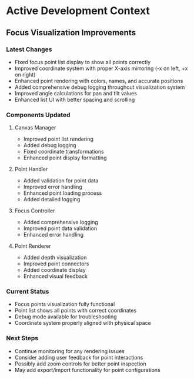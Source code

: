 # Active Development Context

## Focus Visualization Improvements

### Latest Changes
- Fixed focus point list display to show all points correctly
- Improved coordinate system with proper X-axis mirroring (-x on left, +x on right)
- Enhanced point rendering with colors, names, and accurate positions
- Added comprehensive debug logging throughout visualization system
- Improved angle calculations for pan and tilt values
- Enhanced list UI with better spacing and scrolling

### Components Updated
1. Canvas Manager
   - Improved point list rendering
   - Added debug logging
   - Fixed coordinate transformations
   - Enhanced point display formatting

2. Point Handler
   - Added validation for point data
   - Improved error handling
   - Enhanced point loading process
   - Added detailed logging

3. Focus Controller
   - Added comprehensive logging
   - Improved point data validation
   - Enhanced error handling

4. Point Renderer
   - Added depth visualization
   - Improved point connectors
   - Added coordinate display
   - Enhanced visual feedback

### Current Status
- Focus points visualization fully functional
- Point list shows all points with correct coordinates
- Debug mode available for troubleshooting
- Coordinate system properly aligned with physical space

### Next Steps
- Continue monitoring for any rendering issues
- Consider adding user feedback for point interactions
- Possibly add zoom controls for better point inspection
- May add export/import functionality for point configurations
